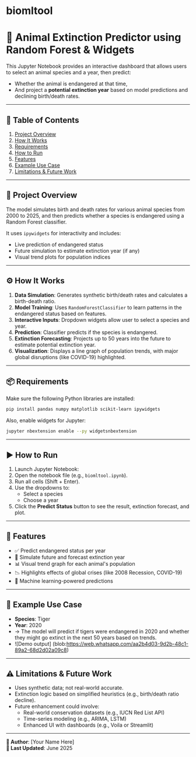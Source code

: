 # biomltool
# 🧠 Animal Extinction Predictor using Random Forest & Widgets

This Jupyter Notebook provides an interactive dashboard that allows users to select an animal species and a year, then predict:
- Whether the animal is endangered at that time,
- And project a **potential extinction year** based on model predictions and declining birth/death rates.

---

## 📁 Table of Contents

1. [Project Overview](#project-overview)  
2. [How It Works](#how-it-works)  
3. [Requirements](#requirements)  
4. [How to Run](#how-to-run)  
5. [Features](#features)  
6. [Example Use Case](#example-use-case)  
7. [Limitations & Future Work](#limitations--future-work)

---

## 🧾 Project Overview

The model simulates birth and death rates for various animal species from 2000 to 2025, and then predicts whether a species is endangered using a Random Forest classifier.

It uses `ipywidgets` for interactivity and includes:
- Live prediction of endangered status
- Future simulation to estimate extinction year (if any)
- Visual trend plots for population indices

---

## ⚙️ How It Works

1. **Data Simulation**: Generates synthetic birth/death rates and calculates a birth-death ratio.
2. **Model Training**: Uses `RandomForestClassifier` to learn patterns in the endangered status based on features.
3. **Interactive Inputs**: Dropdown widgets allow user to select a species and year.
4. **Prediction**: Classifier predicts if the species is endangered.
5. **Extinction Forecasting**: Projects up to 50 years into the future to estimate potential extinction year.
6. **Visualization**: Displays a line graph of population trends, with major global disruptions (like COVID-19) highlighted.

---

## 📦 Requirements

Make sure the following Python libraries are installed:

```bash
pip install pandas numpy matplotlib scikit-learn ipywidgets
```

Also, enable widgets for Jupyter:

```bash
jupyter nbextension enable --py widgetsnbextension
```

---

## ▶️ How to Run

1. Launch Jupyter Notebook:
2. Open the notebook file (e.g., `biomltool.ipynb`).
3. Run all cells (Shift + Enter).
4. Use the dropdowns to:
   - Select a species
   - Choose a year
5. Click the **Predict Status** button to see the result, extinction forecast, and plot.

---

## 🌟 Features

- ✅ Predict endangered status per year
- 🔮 Simulate future and forecast extinction year
- 📊 Visual trend graph for each animal's population
- 📉 Highlights effects of global crises (like 2008 Recession, COVID-19)
- 🧠 Machine learning-powered predictions

---

## 🐾 Example Use Case

- **Species**: Tiger  
- **Year**: 2020  
- → The model will predict if tigers were endangered in 2020 and whether they might go extinct in the next 50 years based on trends.
- ![Demo output] (blob:https://web.whatsapp.com/aa2b4d03-9d2b-48c1-89a2-68d2d02a09c8)

---

## ⚠️ Limitations & Future Work

- Uses synthetic data; not real-world accurate.
- Extinction logic based on simplified heuristics (e.g., birth/death ratio decline).
- Future enhancement could involve:
  - Real-world conservation datasets (e.g., IUCN Red List API)
  - Time-series modeling (e.g., ARIMA, LSTM)
  - Enhanced UI with dashboards (e.g., Voila or Streamlit)

---

**📝 Author**: [Your Name Here]  
**📅 Last Updated**: June 2025
